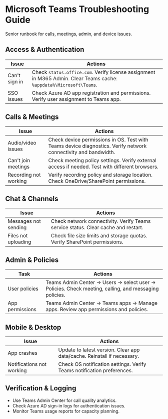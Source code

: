 # Microsoft Teams Troubleshooting Guide

Senior runbook for calls, meetings, admin, and device issues.

## Access & Authentication

| Issue | Actions |
|------|---------|
| Can't sign in | Check `status.office.com`. Verify license assignment in M365 Admin. Clear Teams cache: `%appdata%\Microsoft\Teams`. |
| SSO issues | Check Azure AD app registration and permissions. Verify user assignment to Teams app. |

## Calls & Meetings

| Issue | Actions |
|------|---------|
| Audio/video issues | Check device permissions in OS. Test with Teams device diagnostics. Verify network connectivity and bandwidth. |
| Can't join meetings | Check meeting policy settings. Verify external access if needed. Test with different browsers. |
| Recording not working | Verify recording policy and storage location. Check OneDrive/SharePoint permissions. |

## Chat & Channels

| Issue | Actions |
|------|---------|
| Messages not sending | Check network connectivity. Verify Teams service status. Clear cache and restart. |
| Files not uploading | Check file size limits and storage quotas. Verify SharePoint permissions. |

## Admin & Policies

| Task | Actions |
|------|---------|
| User policies | Teams Admin Center → Users → select user → Policies. Check meeting, calling, and messaging policies. |
| App permissions | Teams Admin Center → Teams apps → Manage apps. Review app permissions and policies. |

## Mobile & Desktop

| Issue | Actions |
|------|---------|
| App crashes | Update to latest version. Clear app data/cache. Reinstall if necessary. |
| Notifications not working | Check OS notification settings. Verify Teams notification preferences. |

## Verification & Logging

- Use Teams Admin Center for call quality analytics.
- Check Azure AD sign-in logs for authentication issues.
- Monitor Teams usage reports for capacity planning.
